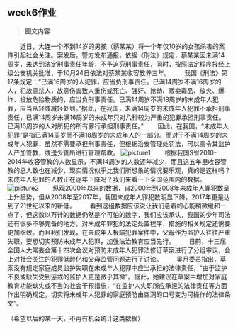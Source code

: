 ## week6作业
> __图文内容__

&emsp;&emsp;近日，大连一个不到14岁的男孩（蔡某某）将一个年仅10岁的女孩杀害的案件引起社会关注。案发后，警方发布通报，依据《刑法》规定，蔡某某因未满14周岁，未达到法定刑事责任年龄，不予追究刑事责任，同时，按照法定程序报经上级公安机关批准，于10月24日依法对蔡某某收容教养三年。
&emsp;&emsp;我国《刑法》第17条规定：“已满16周岁的人犯罪，应当负刑事责任。已满14周岁不满16周岁的人，犯故意杀人，故意伤害致人重伤或死亡、强奸、抢劫、贩卖毒品、放火、爆炸、投放危险物质的，应当负刑事责任。已满14周岁不满18周岁的未成年人犯罪，应当从轻或减轻处罚。”据此，在我国，未满14周岁的未成年人犯罪不承担刑事责任，已满14周岁未满16周岁的未成年只对八种较为严重的犯罪承担刑事责任。已满16周岁的人对所犯的所有罪行承担刑事责任。”
&emsp;&emsp;因此，在我国，“未成年人犯罪”是指已满14周岁而不满18周岁的未成年人的一部分。而对于不满14周岁的未成年人犯罪，虽然不需要承担刑事责任，但根据治安管理处罚法，可以责令其监护人严加管教，或送少管所进行管理帮教。
![picture1](https://github.com/lhz837540397/homework/blob/master/2010-2014%E5%B9%B4s%E7%9C%81%E6%94%B6%E5%AE%B9%E7%AE%A1%E6%95%99%E4%BA%BA%E6%95%B0.jpg)
&emsp;&emsp;根据我国S省2010-2014年收容管教的人数显示，不满14周岁的人数逐年减少，而且这五年里收容管教的总人数也在减少，现实情况似乎比我们所想象的情况要乐观，真的是这样吗？未成年人犯罪的人数正在逐年下降吗？我们来看一下全国范围内的数据。
![picture2](https://github.com/lhz837540397/homework/blob/master/%E4%B8%8D%E6%BB%A118%E5%B2%81%E9%9D%92%E5%B0%91%E5%B9%B4%E5%88%91%E4%BA%8B%E7%BD%AA%E7%8A%AF%E6%95%B0.jpg)
&emsp;&emsp;纵观2000年以来的数据，自2000年到2008年未成年人罪犯数呈上升趋势，但从2008年至2017年，我国未成年人罪犯数明显下降，2017年更是达到了21世纪以来的新低。
&emsp;&emsp;看到这组数据应该说让我们悬着的心能稍微缓和一点了，但这数以万计的数据仍然是个可怕的数字，我们应该承认，我国的少年司法还有很多不够完备的地方，对未成年罪犯的法定处置程序、措施的相关规定还需要更加细致。而且我们发现，在未成年人极端犯罪案件中，父母作为监护人往往严重失职，要想切实预防未成年人犯罪，加强法治教育应当先行。
&emsp;&emsp;日前，十三届全国人大常委会第十四次会议对预防未成年人犯罪法修订草案进行了分组审议，会上对社会关注的犯罪低龄化和父母监管问题进行了讨论。
&emsp;&emsp;吴月委员指出，草案没有规定家庭成员监护失职在未成年人犯罪中应当承担的法律责任，“由于监护不良或缺失受到惩戒的监护人更是微乎其微”。据此，她建议在草案中增加对家庭教育功能缺失或不当的社会干预措施，“在监护人失职所应承担的法律责任等方面作出明确规定，切实将未成年人犯罪的家庭预防由空洞的口号变为可操作的法律条文”。

（希望以后的某一天，不再有机会统计这类数据）

